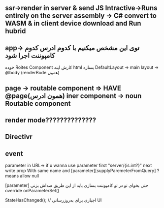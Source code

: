 ssr->render in server & send JS
Intractive->Runs entirely on the server
assembly -> C# convert to WASM & in client device download and Run 
hubrid
---------------
app->   <Routes />
توی این مشخص میکنیم با کدوم ادرس کدوم کامپوننت اجرا شود
-----
خوده Roites Component
کارش اینه html بسازه
DefaultLayout -> main layout -> @body (renderBode همون)

page -> routable component  =>  HAVE @page(همون ادرس)
iner component -> noun Routable component
---------------

render mode??????????????
--------------
Directivr
------------
event
------
parameter in URL=> if u wanna use parameter first "server/{is:int?}" next write prop With same name and [parameter][supplyParemeterFromQuery]
? means allow null


[parameter] حتی بخوای تو در تو کامپوننت بسازی باید از این طریق صداش بزنی
override onParameterSet()

<EditForm   Medel=""    FormName=""  onsubmit=""> 
        StateHasChanged(); // اجباری برای به‌روزرسانی UI
